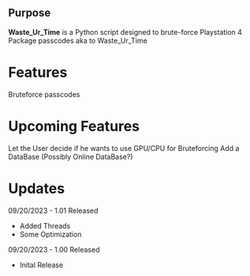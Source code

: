 ## Purpose

**Waste_Ur_Time** is a Python script designed to brute-force Playstation 4 Package passcodes aka to Waste_Ur_Time

# Features
Bruteforce passcodes

# Upcoming Features
Let the User decide if he wants to use GPU/CPU for Bruteforcing
Add a DataBase (Possibly Online DataBase?)

# Updates
09/20/2023 - 1.01 Released
  - Added Threads
  - Some Optimization
    
09/20/2023 - 1.00 Released
  - Inital Release
